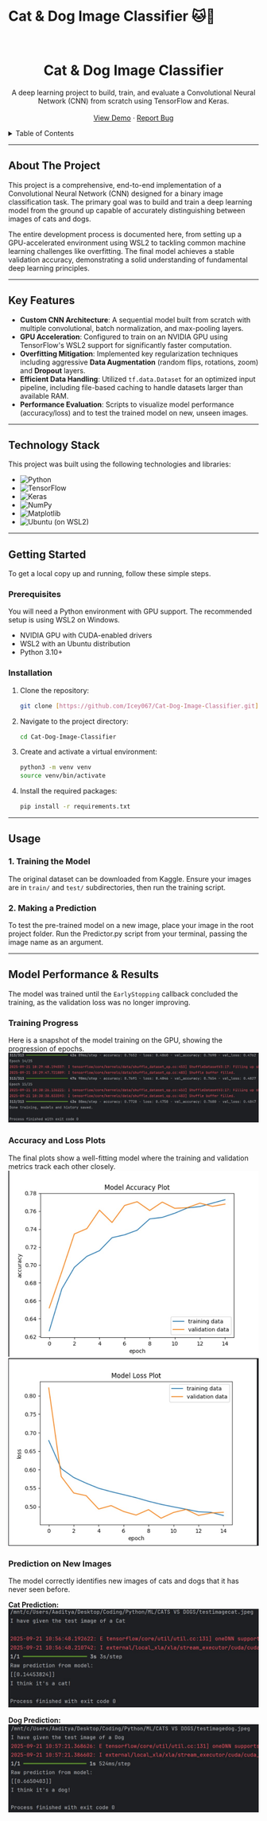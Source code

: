 # Cat & Dog Image Classifier 🐱🐶

<br />
<div align="center">
  <h1 align="center">Cat & Dog Image Classifier</h1>

  <p align="center">
    A deep learning project to build, train, and evaluate a Convolutional Neural Network (CNN) from scratch using TensorFlow and Keras.
    <br />
    <br />
    <a href="https://github.com/Icey067/Cat-Dog-Image-Classifier">View Demo</a>
    ·
    <a href="https://github.com/Icey067/Cat-Dog-Image-Classifier/issues">Report Bug</a>
  </p>
</div>

<details>
  <summary>Table of Contents</summary>
  <ol>
    <li><a href="#about-the-project">About The Project</a></li>
    <li><a href="#key-features">Key Features</a></li>
    <li><a href="#technology-stack">Technology Stack</a></li>
    <li><a href="#getting-started">Getting Started</a></li>
    <li><a href="#usage">Usage</a></li>
    <li><a href="#model-performance--results">Model Performance & Results</a></li>
    <li><a href="#project-structure">Project Structure</a></li>
  </ol>
</details>

---

## About The Project

This project is a comprehensive, end-to-end implementation of a Convolutional Neural Network (CNN) designed for a binary image classification task. The primary goal was to build and train a deep learning model from the ground up capable of accurately distinguishing between images of cats and dogs.

The entire development process is documented here, from setting up a GPU-accelerated environment using WSL2 to tackling common machine learning challenges like overfitting. The final model achieves a stable validation accuracy, demonstrating a solid understanding of fundamental deep learning principles.

---

## Key Features
- **Custom CNN Architecture**: A sequential model built from scratch with multiple convolutional, batch normalization, and max-pooling layers.
- **GPU Acceleration**: Configured to train on an NVIDIA GPU using TensorFlow's WSL2 support for significantly faster computation.
- **Overfitting Mitigation**: Implemented key regularization techniques including aggressive **Data Augmentation** (random flips, rotations, zoom) and **Dropout** layers.
- **Efficient Data Handling**: Utilized `tf.data.Dataset` for an optimized input pipeline, including file-based caching to handle datasets larger than available RAM.
- **Performance Evaluation**: Scripts to visualize model performance (accuracy/loss) and to test the trained model on new, unseen images.

---

## Technology Stack
This project was built using the following technologies and libraries:

* ![Python](https://img.shields.io/badge/Python-3776AB?style=for-the-badge&logo=python&logoColor=white)
* ![TensorFlow](https://img.shields.io/badge/TensorFlow-FF6F00?style=for-the-badge&logo=tensorflow&logoColor=white)
* ![Keras](https://img.shields.io/badge/Keras-D00000?style=for-the-badge&logo=keras&logoColor=white)
* ![NumPy](https://img.shields.io/badge/Numpy-777BB4?style=for-the-badge&logo=numpy&logoColor=white)
* ![Matplotlib](https://img.shields.io/badge/Matplotlib-%23ffffff.svg?style=for-the-badge&logo=Matplotlib&logoColor=black)
* ![Ubuntu](https://img.shields.io/badge/Ubuntu-E95420?style=for-the-badge&logo=ubuntu&logoColor=white) (on WSL2)

---

## Getting Started

To get a local copy up and running, follow these simple steps.

### Prerequisites

You will need a Python environment with GPU support. The recommended setup is using WSL2 on Windows.
* NVIDIA GPU with CUDA-enabled drivers
* WSL2 with an Ubuntu distribution
* Python 3.10+

### Installation

1.  Clone the repository:
    ```sh
    git clone [https://github.com/Icey067/Cat-Dog-Image-Classifier.git](https://github.com/Icey067/Cat-Dog-Image-Classifier.git)
    ```
2.  Navigate to the project directory:
    ```sh
    cd Cat-Dog-Image-Classifier
    ```
3.  Create and activate a virtual environment:
    ```sh
    python3 -m venv venv
    source venv/bin/activate
    ```
4.  Install the required packages:
    ```sh
    pip install -r requirements.txt
    ```

---

## Usage

### 1. Training the Model
The original dataset can be downloaded from Kaggle. Ensure your images are in `train/` and `test/` subdirectories, then run the training script.

### 2. Making a Prediction
To test the pre-trained model on a new image, place your image in the root project folder. Run the Predictor.py script from your terminal, passing the image name as an argument.

---

## Model Performance & Results

The model was trained until the `EarlyStopping` callback concluded the training, as the validation loss was no longer improving.

### Training Progress
Here is a snapshot of the model training on the GPU, showing the progression of epochs.
![Training Progress](images/training_progress.jpg)

### Accuracy and Loss Plots
The final plots show a well-fitting model where the training and validation metrics track each other closely.
![Accuracy Plot](images/performance_plots_accuracy.jpg)
![Loss Plot](images/performance_plots_loss.jpg)

### Prediction on New Images
The model correctly identifies new images of cats and dogs that it has never seen before.

**Cat Prediction:**
![Cat Prediction](images/prediction_cat.jpg)

**Dog Prediction:**
![Dog Prediction](images/prediction_dog.jpg)

